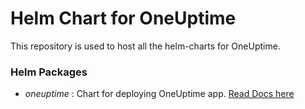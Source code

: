 # Helm Chart for OneUptime

This repository is used to host all the helm-charts for OneUptime.

### Helm Packages 

- *oneuptime* : Chart for deploying OneUptime app. [Read Docs here](oneuptime/README.md)



